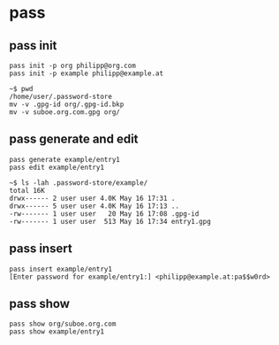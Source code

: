 # pass

## pass init
```
pass init -p org philipp@org.com
pass init -p example philipp@example.at

~$ pwd
/home/user/.password-store
mv -v .gpg-id org/.gpg-id.bkp
mv -v suboe.org.com.gpg org/
```

## pass generate and edit
```
pass generate example/entry1
pass edit example/entry1

~$ ls -lah .password-store/example/
total 16K
drwx------ 2 user user 4.0K May 16 17:31 .
drwx------ 5 user user 4.0K May 16 17:13 ..
-rw------- 1 user user   20 May 16 17:08 .gpg-id
-rw------- 1 user user  513 May 16 17:34 entry1.gpg
```

## pass insert
```
pass insert example/entry1
[Enter password for example/entry1:] <philipp@example.at:pa$$w0rd>
```

## pass show
```
pass show org/suboe.org.com
pass show example/entry1
```
